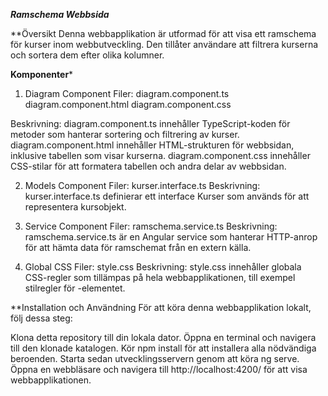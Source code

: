 ***Ramschema Webbsida***

**Översikt
Denna webbapplikation är utformad för att visa ett ramschema för kurser inom webbutveckling. Den tillåter användare att filtrera kurserna och sortera dem efter olika kolumner.

**Komponenter***

1. Diagram Component
Filer:
diagram.component.ts
diagram.component.html
diagram.component.css

Beskrivning:
diagram.component.ts innehåller TypeScript-koden för metoder som hanterar sortering och filtrering av kurser.
diagram.component.html innehåller HTML-strukturen för webbsidan, inklusive tabellen som visar kurserna.
diagram.component.css innehåller CSS-stilar för att formatera tabellen och andra delar av webbsidan.

2. Models Component
Filer:
kurser.interface.ts
Beskrivning:
kurser.interface.ts definierar ett interface Kurser som används för att representera kursobjekt.

3. Service Component
Filer:
ramschema.service.ts
Beskrivning:
ramschema.service.ts är en Angular service som hanterar HTTP-anrop för att hämta data för ramschemat från en extern källa.

4. Global CSS
Filer:
style.css
Beskrivning:
style.css innehåller globala CSS-regler som tillämpas på hela webbapplikationen, till exempel stilregler för <body>-elementet.

**Installation och Användning
För att köra denna webbapplikation lokalt, följ dessa steg:

Klona detta repository till din lokala dator.
Öppna en terminal och navigera till den klonade katalogen.
Kör npm install för att installera alla nödvändiga beroenden.
Starta sedan utvecklingsservern genom att köra ng serve.
Öppna en webbläsare och navigera till http://localhost:4200/ för att visa webbapplikationen.
